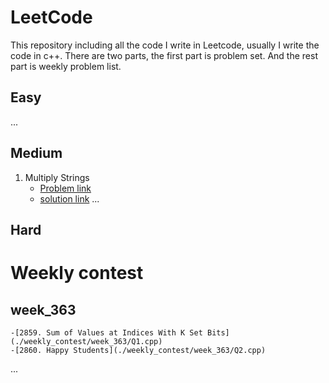 # LeetCode 

This repository including all the code I write in Leetcode, usually I write the code in c++. There are two parts, the first part is problem set. And the rest part is weekly problem list.

##  Easy

...

##  Medium
1. Multiply Strings
    - [Problem link](https://leetcode.com/problems/multiply-strings/description/)
    - [solution link](./leetcode/Multiply_Strings.cpp)
...

## Hard

# Weekly contest
## week_363
    -[2859. Sum of Values at Indices With K Set Bits](./weekly_contest/week_363/Q1.cpp)
    -[2860. Happy Students](./weekly_contest/week_363/Q2.cpp)
...

